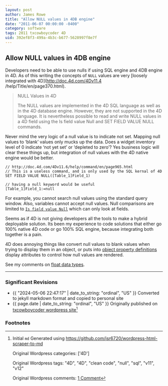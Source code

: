 ```yaml
---
layout: post
author: James Rowe
title: "Allow NULL values in 4DB engine"
date: "2011-06-07 00:00:00 -0400"
category: software
tags: 2011 txcowboycoder 4D
uid: 392ef8f3-499a-4b3c-b677-5628997f8e7f
---
```


## Allow NULL values in 4DB engine

Developers need to be able to use nulls if using SQL engine and 4DB engine in 4D. As of this writing the concepts of `NULL` values are very [loosely integrated with 4D](http://doc.4d.com/4Dv11.4 /help/Title/en/page370.html).

> NULL Values in 4D 
> 
> The NULL values are implemented in the 4D SQL language as well as in the 4D database engine. However, they are not supported in the 4D language. It is nevertheless possible to read and write NULL values in a 4D field using the Is field value Null and SET FIELD VALUE NULL commands.

Never mind the very logic of a null value is to indicate not set. Mapping null values to ‘blank’ values only mucks up the data. Does a widget inventory level of 0 indicate ‘not yet set’ or ‘depleted to zero’? Yes business logic will clear these things up, but integration of null values with the 4D native engine would be better. 

```
// http://doc.4d.com/4Dv11.6/help/command/en/page965.html
// This is a useless command, and is only used by the SQL kernal of 4D
SET FIELD VALUE NULL([Table_1]Field_1)

// having a null keyword would be useful
[Table_1]Field_1:=null
```

For example, you cannot search null values using the standard query window. Also, variables cannot accept null values. Null comparisons are limited to [`Is field value Null`](http://doc.4d.com/4Dv11.6/help/command/en/page964.html) which can only look at fields.

Seems as if 4D is not giving developers all the tools to make a hybrid deployable solution. Its been my experience to code solutions that either go 100% native 4D code or go 100% SQL engine, because integrating both together is a pain.

4D does annoying things like convert null values to blank values when trying to display them in an object, or puts into [object property definitions](http://kb.4d.com/search/assetid=75825) display attributes to control how null values are rendered.

See my comments on [float data types](http://txcowboycoder.wordpress.com/2010/11/11/new-4d-variable-data-type-float/ "New 4D variable data type – float").

---

### Significant Revisions

- {{ "2024-05-06 22:47:17" | date_to_string: "ordinal", "US" }} Converted to jekyll markdown format and copied to personal site
- {{ page.date | date_to_string: "ordinal", "US" }} Originally published on [txcowboycoder wordpress site](https://txcowboycoder.wordpress.com/2011/06/07/allow-null-values-in-4db-engine/)[^draft]

### Footnotes

[^draft]: Initial `md` Generated using <https://github.com/jsr6720/wordpress-html-scraper-to-md>

    Original Wordpress categories: ['4D']

    Original Wordpress tags: "4D", "4D", "clean code", "null", "sql", "v11", "v12"

    Original Wordpress comments: <a href="https://txcowboycoder.wordpress.com/2011/06/07/allow-null-values-in-4db-engine/#comments">1 Comment</a>
